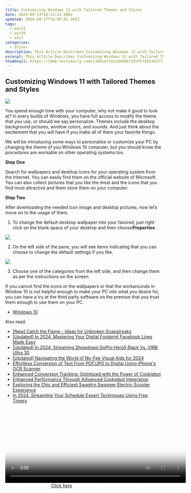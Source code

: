 ```yaml
---
title: Customizing Windows 11 with Tailored Themes and Styles
date: 2024-09-13T16:13:21.906Z
updated: 2024-09-17T16:09:01.345Z
tags:
  - win11
  - win10
  - win7
categories:
  - driver
description: This Article Describes Customizing Windows 11 with Tailored Themes and Styles
excerpt: This Article Describes Customizing Windows 11 with Tailored Themes and Styles
thumbnail: https://thmb.techidaily.com/c16b1e731514b90b733ef5726536377276b9f0da4bb0ae7f591c4a5f178d3c77.jpg
---
```


## Customizing Windows 11 with Tailored Themes and Styles

![](https://images.drivereasy.com/wp-content/uploads/2016/12/img_585ca1531ff53.jpg) 

  
You spend enough time with your computer, why not make it good to look at? In every builds of Windows, you have full access to modify the theme that you use, or should we say personalize. Themes include the  desktop background pictures, window colors, and sounds. And just think about the excitement that you will have if you make all of them your favorite things.   
  
 We will be introducing some ways to personalize or customize your PC by changing the theme of you Windows 10 computer, but you should know the procedures are workable on other operating systems too.   
  
**Step One**   
  
 Search for wallpapers and desktop icons for your operating system from the Internet. You can easily find them on the official website of Microsoft. You can also collect pictures that you like the most and the icons that you find most attractive and them store them on your computer.   
  
  
**Step Two**   
  
 After downloading the needed icon image and desktop pictures, now let’s move on to the usage of them.   
  
 1) To change the default desktop wallpaper into your favored, just right click on the blank space of your desktop and then choose**Properties** .   
  
![](https://images.drivereasy.com/wp-content/uploads/2016/12/img_585c9ed7d3ea2.png) 

  
 2) On the left side of the pane, you will see items indicating that you can choose to change the default settings if you like.   
  
![](https://images.drivereasy.com/wp-content/uploads/2016/12/img_585c9fab3fe5f-600x411.jpg) 

  
 3) Choose one of the categories from the left side, and then change them as per the instructions on the screen.   
  
 If you cannot find the icons or the wallpapers or that the workarounds in Window 10 is not helpful enough to make your PC into what you desire for, you can have a try at the third party software on the premise that you trust them enough to use them on your PC. 
* [Windows 10](https://tools.techidaily.com/drivereasy/download/)

<ins class="adsbygoogle"
     style="display:block"
     data-ad-format="autorelaxed"
     data-ad-client="ca-pub-7571918770474297"
     data-ad-slot="1223367746"></ins>

<ins class="adsbygoogle"
     style="display:block"
     data-ad-client="ca-pub-7571918770474297"
     data-ad-slot="8358498916"
     data-ad-format="auto"
     data-full-width-responsive="true"></ins>

<span class="atpl-alsoreadstyle">Also read:</span>
<div><ul>
<li><a href="https://snapchat-videos.techidaily.com/new-catch-the-flame-ideas-for-unbroken-snapstreaks/"><u>[New] Catch the Flame - Ideas for Unbroken Snapstreaks</u></a></li>
<li><a href="https://facebook-video-content.techidaily.com/updated-in-2024-mastering-your-digital-footprint-facebook-lives-made-easy/"><u>[Updated] In 2024, Mastering Your Digital Footprint Facebook Lives Made Easy</u></a></li>
<li><a href="https://fox-info.techidaily.com/updated-in-2024-streaming-showdown-gopro-hero5-black-vs-virb-ultra-30/"><u>[Updated] In 2024, Streaming Showdown GoPro Hero5 Black Vs. VIRB Ultra 30</u></a></li>
<li><a href="https://fox-direct.techidaily.com/updated-navigating-the-world-of-no-fee-visual-aids-for-2024/"><u>[Updated] Navigating the World of No-Fee Visual Aids for 2024</u></a></li>
<li><a href="https://some-tips.techidaily.com/effortless-conversion-of-text-from-pdfjpg-to-digital-using-iphones-ocr-scanner/"><u>Effortless Conversion of Text From PDF/JPG to Digital Using iPhone's OCR Scanner</u></a></li>
<li><a href="https://some-tips.techidaily.com/enhanced-conversion-tracking-optimized-with-the-power-of-cookiebot/"><u>Enhanced Conversion Tracking: Optimized with the Power of Cookiebot</u></a></li>
<li><a href="https://some-tips.techidaily.com/enhanced-performance-through-advanced-cookiebot-integration/"><u>Enhanced Performance Through Advanced Cookiebot Integration</u></a></li>
<li><a href="https://buynow-marvelous.techidaily.com/exploring-the-chic-and-efficient-swagtrn-swagger-electric-scooter-experience/"><u>Exploring the Chic and Efficient Swagtrn Swagger Electric Scooter Experience</u></a></li>
<li><a href="https://some-skills.techidaily.com/in-2024-streamline-your-schedule-expert-techniques-using-free-timers/"><u>In 2024, Streamline Your Schedule Expert Techniques Using Free Timers</u></a></li>
</ul></div>

<!-- affiliate ads begin -->
<span id="1982508">
					<video width="576" height="240" style="cursor:pointer"
           poster="//a.impactradius-go.com/display-clicktoplayimage/1982508.png"
           onclick="if(!this.playClicked){this.play();this.setAttribute('controls',true);this.playClicked=true;}">
	   <source src="//a.impactradius-go.com/display-ad/22993-1982508">
	   <img src="//a.impactradius-go.com/display-clicktoplayimage/1982508.png" style="border: none; height: 100%; width: 100%; object-fit: contain">
	</video>
	<div style="width:360px;text-align:center"><a href="javascript:window.open(decodeURIComponent('https%3A%2F%2Fhomestyler.sjv.io%2Fc%2F5597632%2F1982508%2F22993'), '_blank');void(0);">Click here</a></div>
</span>
<img height="0" width="0" src="https://imp.pxf.io/i/5597632/1982508/22993" style="position:absolute;visibility:hidden;" border="0" />
<!-- affiliate ads end -->


